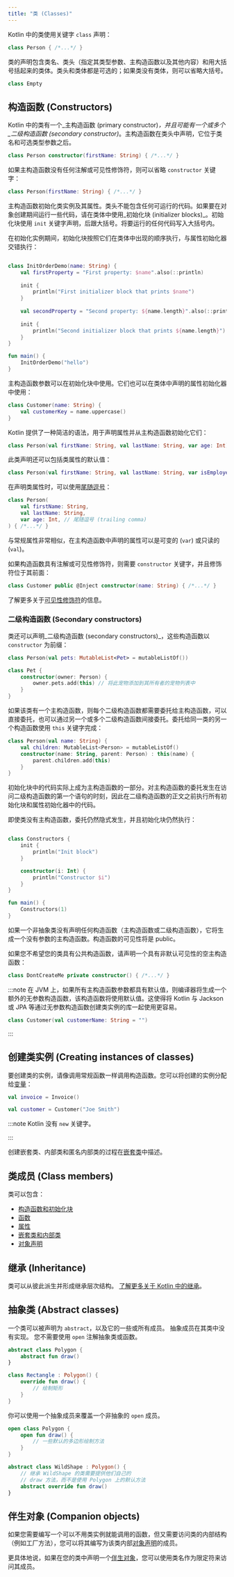 ```yaml
---
title: "类 (Classes)"
---
```

Kotlin 中的类使用关键字 `class` 声明：

```kotlin
class Person { /*...*/ }
```

类的声明包含类名、类头（指定其类型参数、主构造函数以及其他内容）和用大括号括起来的类体。类头和类体都是可选的；如果类没有类体，则可以省略大括号。

```kotlin
class Empty
```

## 构造函数 (Constructors)

Kotlin 中的类有一个_主构造函数 (primary constructor)_，并且可能有一个或多个_二级构造函数 (secondary constructor)_。主构造函数在类头中声明，它位于类名和可选类型参数之后。

```kotlin
class Person constructor(firstName: String) { /*...*/ }
```

如果主构造函数没有任何注解或可见性修饰符，则可以省略 `constructor` 关键字：

```kotlin
class Person(firstName: String) { /*...*/ }
```

主构造函数初始化类实例及其属性。类头不能包含任何可运行的代码。如果要在对象创建期间运行一些代码，请在类体中使用_初始化块 (initializer blocks)_。初始化块使用 `init` 关键字声明，后跟大括号。将要运行的任何代码写入大括号内。

在初始化实例期间，初始化块按照它们在类体中出现的顺序执行，与属性初始化器交错执行：

```kotlin

class InitOrderDemo(name: String) {
    val firstProperty = "First property: $name".also(::println)
    
    init {
        println("First initializer block that prints $name")
    }
    
    val secondProperty = "Second property: ${name.length}".also(::println)
    
    init {
        println("Second initializer block that prints ${name.length}")
    }
}

fun main() {
    InitOrderDemo("hello")
}
```

主构造函数参数可以在初始化块中使用。它们也可以在类体中声明的属性初始化器中使用：

```kotlin
class Customer(name: String) {
    val customerKey = name.uppercase()
}
```

Kotlin 提供了一种简洁的语法，用于声明属性并从主构造函数初始化它们：

```kotlin
class Person(val firstName: String, val lastName: String, var age: Int)
```

此类声明还可以包括类属性的默认值：

```kotlin
class Person(val firstName: String, val lastName: String, var isEmployed: Boolean = true)
```

在声明类属性时，可以使用[尾随逗号](coding-conventions.md#trailing-commas)：

```kotlin
class Person(
    val firstName: String,
    val lastName: String,
    var age: Int, // 尾随逗号 (trailing comma)
) { /*...*/ }
```

与常规属性非常相似，在主构造函数中声明的属性可以是可变的 (`var`) 或只读的 (`val`)。

如果构造函数具有注解或可见性修饰符，则需要 `constructor` 关键字，并且修饰符位于其前面：

```kotlin
class Customer public @Inject constructor(name: String) { /*...*/ }
```

了解更多关于[可见性修饰符](visibility-modifiers.md#constructors)的信息。

### 二级构造函数 (Secondary constructors)

类还可以声明_二级构造函数 (secondary constructors)_，这些构造函数以 `constructor` 为前缀：

```kotlin
class Person(val pets: MutableList<Pet> = mutableListOf())

class Pet {
    constructor(owner: Person) {
        owner.pets.add(this) // 将此宠物添加到其所有者的宠物列表中
    }
}
```

如果该类有一个主构造函数，则每个二级构造函数都需要委托给主构造函数，可以直接委托，也可以通过另一个或多个二级构造函数间接委托。委托给同一类的另一个构造函数使用 `this` 关键字完成：

```kotlin
class Person(val name: String) {
    val children: MutableList<Person> = mutableListOf()
    constructor(name: String, parent: Person) : this(name) {
        parent.children.add(this)
    }
}
```

初始化块中的代码实际上成为主构造函数的一部分。对主构造函数的委托发生在访问二级构造函数的第一个语句的时刻，因此在二级构造函数的正文之前执行所有初始化块和属性初始化器中的代码。

即使类没有主构造函数，委托仍然隐式发生，并且初始化块仍然执行：

```kotlin

class Constructors {
    init {
        println("Init block")
    }

    constructor(i: Int) {
        println("Constructor $i")
    }
}

fun main() {
    Constructors(1)
}
```

如果一个非抽象类没有声明任何构造函数（主构造函数或二级构造函数），它将生成一个没有参数的主构造函数。构造函数的可见性将是 public。

如果您不希望您的类具有公共构造函数，请声明一个具有非默认可见性的空主构造函数：

```kotlin
class DontCreateMe private constructor() { /*...*/ }
```

:::note
在 JVM 上，如果所有主构造函数参数都具有默认值，则编译器将生成一个额外的无参数构造函数，该构造函数将使用默认值。这使得将 Kotlin 与 Jackson 或 JPA 等通过无参数构造函数创建类实例的库一起使用更容易。

```kotlin
class Customer(val customerName: String = "")
```

:::

## 创建类实例 (Creating instances of classes)

要创建类的实例，请像调用常规函数一样调用构造函数。您可以将创建的实例分配给[变量](basic-syntax.md#variables)：

```kotlin
val invoice = Invoice()

val customer = Customer("Joe Smith")
```

:::note
Kotlin 没有 `new` 关键字。

:::

创建嵌套类、内部类和匿名内部类的过程在[嵌套类](nested-classes.md)中描述。

## 类成员 (Class members)

类可以包含：

* [构造函数和初始化块](classes.md#constructors)
* [函数](functions.md)
* [属性](properties.md)
* [嵌套类和内部类](nested-classes.md)
* [对象声明](object-declarations.md)

## 继承 (Inheritance)

类可以从彼此派生并形成继承层次结构。
[了解更多关于 Kotlin 中的继承](inheritance.md)。

## 抽象类 (Abstract classes)

一个类可以被声明为 `abstract`，以及它的一些或所有成员。
抽象成员在其类中没有实现。
您不需要使用 `open` 注解抽象类或函数。

```kotlin
abstract class Polygon {
    abstract fun draw()
}

class Rectangle : Polygon() {
    override fun draw() {
        // 绘制矩形
    }
}
```

你可以使用一个抽象成员来覆盖一个非抽象的 `open` 成员。

```kotlin
open class Polygon {
    open fun draw() {
        // 一些默认的多边形绘制方法
    }
}

abstract class WildShape : Polygon() {
    // 继承 WildShape 的类需要提供他们自己的
    // draw 方法，而不是使用 Polygon 上的默认方法
    abstract override fun draw()
}
```

## 伴生对象 (Companion objects)

如果您需要编写一个可以不用类实例就能调用的函数，但又需要访问类的内部结构（例如工厂方法），您可以将其编写为该类内部[对象声明](object-declarations.md)的成员。

更具体地说，如果在您的类中声明一个[伴生对象](object-declarations.md#companion-objects)，您可以使用类名作为限定符来访问其成员。